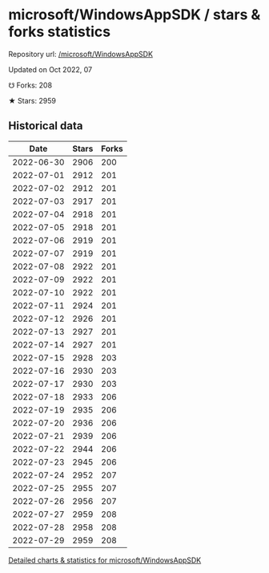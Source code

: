 # microsoft/WindowsAppSDK / stars & forks statistics

Repository url: [/microsoft/WindowsAppSDK](https://github.com/microsoft/WindowsAppSDK)

Updated on Oct 2022, 07

☋ Forks: 208

★ Stars: 2959

## Historical data
| Date | Stars | Forks |
|------|-------|-------|
| 2022-06-30 | 2906 | 200 | 
| 2022-07-01 | 2912 | 201 | 
| 2022-07-02 | 2912 | 201 | 
| 2022-07-03 | 2917 | 201 | 
| 2022-07-04 | 2918 | 201 | 
| 2022-07-05 | 2918 | 201 | 
| 2022-07-06 | 2919 | 201 | 
| 2022-07-07 | 2919 | 201 | 
| 2022-07-08 | 2922 | 201 | 
| 2022-07-09 | 2922 | 201 | 
| 2022-07-10 | 2922 | 201 | 
| 2022-07-11 | 2924 | 201 | 
| 2022-07-12 | 2926 | 201 | 
| 2022-07-13 | 2927 | 201 | 
| 2022-07-14 | 2927 | 201 | 
| 2022-07-15 | 2928 | 203 | 
| 2022-07-16 | 2930 | 203 | 
| 2022-07-17 | 2930 | 203 | 
| 2022-07-18 | 2933 | 206 | 
| 2022-07-19 | 2935 | 206 | 
| 2022-07-20 | 2936 | 206 | 
| 2022-07-21 | 2939 | 206 | 
| 2022-07-22 | 2944 | 206 | 
| 2022-07-23 | 2945 | 206 | 
| 2022-07-24 | 2952 | 207 | 
| 2022-07-25 | 2955 | 207 | 
| 2022-07-26 | 2956 | 207 | 
| 2022-07-27 | 2959 | 208 | 
| 2022-07-28 | 2958 | 208 | 
| 2022-07-29 | 2959 | 208 | 


[Detailed charts & statistics for microsoft/WindowsAppSDK](https://reviewgithub.com/rep/microsoft/WindowsAppSDK)

